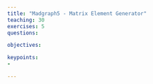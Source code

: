 ```yaml
---
title: "Madgraph5 - Matrix Element Generator"
teaching: 30
exercises: 5
questions:

objectives:

keypoints:
-

---
```


